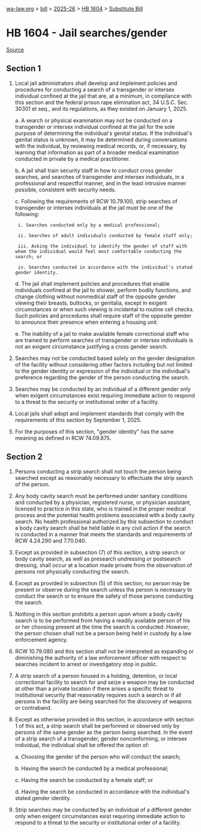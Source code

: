 [wa-law.org](/) > [bill](/bill/) > [2025-26](/bill/2025-26/) > [HB 1604](/bill/2025-26/hb/1604/) > [Substitute Bill](/bill/2025-26/hb/1604/S/)

# HB 1604 - Jail searches/gender

[Source](http://lawfilesext.leg.wa.gov/biennium/2025-26/Pdf/Bills/House%20Bills/1604-S.pdf)

## Section 1
1. Local jail administrators shall develop and implement policies and procedures for conducting a search of a transgender or intersex individual confined at the jail that are, at a minimum, in compliance with this section and the federal prison rape elimination act, 34 U.S.C. Sec. 30301 et seq., and its regulations, as they existed on January 1, 2025.

    a. A search or physical examination may not be conducted on a transgender or intersex individual confined at the jail for the sole purpose of determining the individual's genital status. If the individual's genital status is unknown, it may be determined during conversations with the individual, by reviewing medical records, or, if necessary, by learning that information as part of a broader medical examination conducted in private by a medical practitioner.

    b. A jail shall train security staff in how to conduct cross gender searches, and searches of transgender and intersex individuals, in a professional and respectful manner, and in the least intrusive manner possible, consistent with security needs.

    c. Following the requirements of RCW 10.79.100, strip searches of transgender or intersex individuals at the jail must be one of the following:

        i. Searches conducted only by a medical professional;

        ii. Searches of adult individuals conducted by female staff only;

        iii. Asking the individual to identify the gender of staff with whom the individual would feel most comfortable conducting the search; or

        iv. Searches conducted in accordance with the individual's stated gender identity.

    d. The jail shall implement policies and procedures that enable individuals confined at the jail to shower, perform bodily functions, and change clothing without nonmedical staff of the opposite gender viewing their breasts, buttocks, or genitalia, except in exigent circumstances or when such viewing is incidental to routine cell checks. Such policies and procedures shall require staff of the opposite gender to announce their presence when entering a housing unit.

    e. The inability of a jail to make available female correctional staff who are trained to perform searches of transgender or intersex individuals is not an exigent circumstance justifying a cross gender search.

2. Searches may not be conducted based solely on the gender designation of the facility without considering other factors including but not limited to the gender identity or expression of the individual or the individual's preference regarding the gender of the person conducting the search.

3. Searches may be conducted by an individual of a different gender only when exigent circumstances exist requiring immediate action to respond to a threat to the security or institutional order of a facility.

4. Local jails shall adopt and implement standards that comply with the requirements of this section by September 1, 2025.

5. For the purposes of this section, "gender identity" has the same meaning as defined in RCW 74.09.875.

## Section 2
1. Persons conducting a strip search shall not touch the person being searched except as reasonably necessary to effectuate the strip search of the person.

2. Any body cavity search must be performed under sanitary conditions and conducted by a physician, registered nurse, or physician assistant, licensed to practice in this state, who is trained in the proper medical process and the potential health problems associated with a body cavity search. No health professional authorized by this subsection to conduct a body cavity search shall be held liable in any civil action if the search is conducted in a manner that meets the standards and requirements of RCW 4.24.290 and 7.70.040.

3. Except as provided in subsection (7) of this section, a strip search or body cavity search, as well as presearch undressing or postsearch dressing, shall occur at a location made private from the observation of persons not physically conducting the search.

4. Except as provided in subsection (5) of this section, no person may be present or observe during the search unless the person is necessary to conduct the search or to ensure the safety of those persons conducting the search.

5. Nothing in this section prohibits a person upon whom a body cavity search is to be performed from having a readily available person of his or her choosing present at the time the search is conducted. However, the person chosen shall not be a person being held in custody by a law enforcement agency.

6. RCW 10.79.080 and this section shall not be interpreted as expanding or diminishing the authority of a law enforcement officer with respect to searches incident to arrest or investigatory stop in public.

7. A strip search of a person housed in a holding, detention, or local correctional facility to search for and seize a weapon may be conducted at other than a private location if there arises a specific threat to institutional security that reasonably requires such a search or if all persons in the facility are being searched for the discovery of weapons or contraband.

8. Except as otherwise provided in this section, in accordance with section 1 of this act, a strip search shall be performed or observed only by persons of the same gender as the person being searched. In the event of a strip search of a transgender, gender nonconforming, or intersex individual, the individual shall be offered the option of:

    a. Choosing the gender of the person who will conduct the search;

    b. Having the search be conducted by a medical professional;

    c. Having the search be conducted by a female staff; or

    d. Having the search be conducted in accordance with the individual's stated gender identity.

9. Strip searches may be conducted by an individual of a different gender only when exigent circumstances exist requiring immediate action to respond to a threat to the security or institutional order of a facility.
